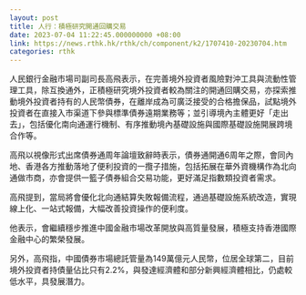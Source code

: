 ```yaml
---
layout: post
title: 人行：積極研究開通回購交易
date: 2023-07-04 11:22:45.000000000 +08:00
link: https://news.rthk.hk/rthk/ch/component/k2/1707410-20230704.htm
categories: rthk
---
```


人民銀行金融市場司副司長高飛表示，在完善境外投資者風險對沖工具與流動性管理工具，除互換通外，正積極研究境外投資者較為關注的開通回購交易，亦探索推動境外投資者持有的人民幣債券，在離岸成為可廣泛接受的合格擔保品，試點境外投資者在直接入市渠道下參與標準債券遠期業務等；並引導境內主體更好「走出去」，包括優化南向通運行機制、有序推動境內基礎設施與國際基礎設施開展跨境合作等。

高飛以視像形式出席債券通周年論壇致辭時表示，債券通開通6周年之際，會同內地、香港各方推動落地了便利投資的一攬子措施，包括拓展在華外資機構作為北向通做市商，亦會提供一籃子債券組合交易功能，更好滿足指數類投資者需求。

高飛提到，當局將會優化北向通結算失敗報備流程，通過基礎設施系統改造，實現線上化、一站式報備，大幅改善投資操作的便利度。

他表示，會繼續穩步推進中國金融市場改革開放與高質量發展，積極支持香港國際金融中心的繁榮發展。

另外，高飛指，中國債券市場總託管量為149萬億元人民幣，位居全球第二，目前境外投資者持債量佔比只有2.2%，與發達經濟體和部分新興經濟體相比，仍處較低水平，具發展潛力。
